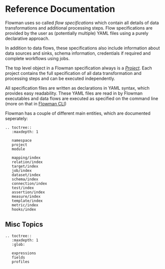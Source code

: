 # **Reference Documentation**

Flowman uses so called *flow specifications* which contain all details of data transformations
and additional processing steps. Flow specifications are provided by the user as (potentially 
multiple) YAML files using a purely declarative approach.  

In addition to data flows, these specifications also include information about data sources 
and sinks, schema information, credentials if required and complete workflows using jobs.

The top level object in a Flowman specification always is a [*Project*](project.md). Each
project contains the full specification of all data transformation and processing steps and
can be executed independently.

All specification files are written as declarations in YAML syntax, which provides easy 
readability. These YAML files are read in by Flowman executables and data flows are 
executed as specified on the command line (more on that in [Flowman CLI](../cli/flowexec/index.md))


Flowman has a couple of different main entities, which are documented seperately:

```eval_rst
.. toctree::
   :maxdepth: 1

   namespace
   project
   module

   mapping/index
   relation/index
   target/index
   job/index
   dataset/index
   schema/index
   connection/index
   test/index
   assertion/index
   measure/index
   template/index
   metric/index
   hooks/index
```


## Misc Topics
```eval_rst
.. toctree::
   :maxdepth: 1
   :glob:

   expressions
   fields
   profiles
```

